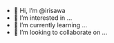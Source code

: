 - 👋 Hi, I’m @irisawa
- 👀 I’m interested in ...
- 🌱 I’m currently learning ...
- 💞️ I’m looking to collaborate on ...

<!---
irisawa/irisawa is a ✨ special ✨ repository because its `README.md` (this file) appears on your GitHub profile.
You can click the Preview link to take a look at your changes.
--->
